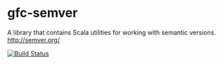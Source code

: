 gfc-semver
==========

A library that contains Scala utilities for working with semantic versions. http://semver.org/

[![Build Status](https://travis-ci.org/gilt/gfc-semver.svg?branch=master)](https://travis-ci.org/gilt/gfc-semver)
